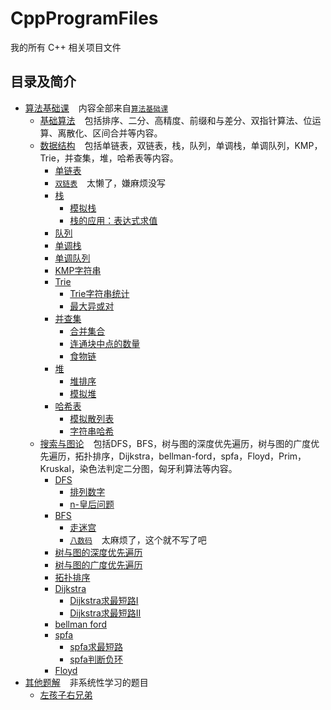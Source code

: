 # CppProgramFiles

我的所有 C++ 相关项目文件

## 目录及简介

- [算法基础课](Basic) &#x2002;
  内容全部来自[`算法基础课`](https://www.acwing.com/activity/content/11/)
    - [基础算法](Basic/BasicAlgorithms) &#x2002;
      包括排序、二分、高精度、前缀和与差分、双指针算法、位运算、离散化、区间合并等内容。
    - [数据结构](Basic/DataStructure) &#x2002;
      包括单链表，双链表，栈，队列，单调栈，单调队列，KMP，Trie，并查集，堆，哈希表等内容。
        - [单链表](Basic/DataStructure/SingleList.cpp)
        - [`双链表`](https://www.acwing.com/activity/content/problem/content/864/) &#x2002; 太懒了，嫌麻烦没写
        - [栈](Basic/DataStructure/Stack)
            - [模拟栈](Basic/DataStructure/Stack/SimulationStack.cpp)
            - [栈的应用：表达式求值](Basic/DataStructure/Stack/ExpressionEvaluation.cpp)
        - [队列](Basic/DataStructure/Queue.cpp)
        - [单调栈](Basic/DataStructure/MonotonicStack.cpp)
        - [单调队列](Basic/DataStructure/MonotonicQueue.cpp)
        - [KMP字符串](Basic/DataStructure/KMP.cpp)
        - [Trie](Basic/DataStructure/Tire)
            - [Trie字符串统计](Basic/DataStructure/Tire/StringStatistics.cpp)
            - [最大异或对](Basic/DataStructure/Tire/MaximumXorPair.cpp)
        - [并查集](Basic/DataStructure/AndLookup)
            - [合并集合](Basic/DataStructure/AndLookup/MergeCollection.cpp)
            - [连通块中点的数量](Basic/DataStructure/AndLookup/ConnectedBlockPointNum.cpp)
            - [食物链](Basic/DataStructure/AndLookup/FoodChain.cpp)
        - [堆](Basic/DataStructure/Heap)
            - [堆排序](Basic/DataStructure/Heap/HeapSort.cpp)
            - [模拟堆](Basic/DataStructure/Heap/MockHeap.cpp)
        - [哈希表](Basic/DataStructure/Hash)
            - [模拟散列表](Basic/DataStructure/Hash/AnalogHash.cpp)
            - [字符串哈希](Basic/DataStructure/Hash/StringHash.cpp)
    - [搜索与图论](Basic/SearchAndGraphTheory) &#x2002;
      包括DFS，BFS，树与图的深度优先遍历，树与图的广度优先遍历，拓扑排序，Dijkstra，bellman-ford，spfa，Floyd，Prim，Kruskal，染色法判定二分图，匈牙利算法等内容。
        - [DFS](Basic/SearchAndGraphTheory/DFS)
            - [排列数字](Basic/SearchAndGraphTheory/DFS/ArrangeNumbers.cpp)
            - [n-皇后问题](Basic/SearchAndGraphTheory/DFS/NQueens.cpp)
        - [BFS](Basic/SearchAndGraphTheory/BFS)
            - [走迷宫](Basic/SearchAndGraphTheory/BFS/MazeWalking.cpp)
            - [`八数码`](https://www.acwing.com/problem/content/847/) &#x2002; 太麻烦了，这个就不写了吧
        - [树与图的深度优先遍历](Basic/SearchAndGraphTheory/DFS/DFS.cpp)
        - [树与图的广度优先遍历](Basic/SearchAndGraphTheory/BFS/BFS.cpp)
        - [拓扑排序](Basic/SearchAndGraphTheory/TopologicalSort.cpp)
        - [Dijkstra](Basic/SearchAndGraphTheory/Dijkstra)
            - [Dijkstra求最短路I](Basic/SearchAndGraphTheory/Dijkstra/DijkstraI.cpp)
            - [Dijkstra求最短路II](Basic/SearchAndGraphTheory/Dijkstra/DijkstraII.cpp)
        - [bellman ford](Basic/SearchAndGraphTheory/BellmanFord.cpp)
        - [spfa](Basic/SearchAndGraphTheory/SPFA)
            - [spfa求最短路](Basic/SearchAndGraphTheory/SPFA/FindShortestPath.cpp)
            - [spfa判断负环](Basic/SearchAndGraphTheory/SPFA/JudgmentNegativeLoop.cpp)
        - [Floyd](Basic/SearchAndGraphTheory/Floyd.cpp)
- [其他题解](OtherSolutions) &#x2002; 非系统性学习的题目
    - [左孩子右兄弟](OtherSolutions/LeftChildRightBrother.cpp)